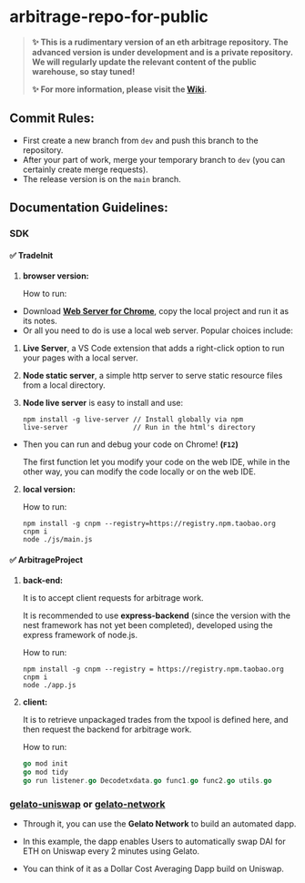 # **arbitrage-repo-for-public**

> **✨ This is a rudimentary version of an eth arbitrage repository. The advanced version is under development and is a private repository. We will regularly update the relevant content of the public warehouse, so stay tuned!**
> 
> **✨ For more information, please visit the [Wiki](https://github.com/JumboArbitrage/arbitrage-public/wiki/).**

## **Commit Rules:**

+ First create a new branch from `dev` and push this branch to the repository.
+ After your part of work, merge your temporary branch to `dev` (you can certainly create merge requests).
+ The release version is on the `main` branch.

## **Documentation Guidelines:**

### **SDK**

#### ✅ **TradeInit**

1. **browser version:**
   
   How to run:
+ Download  [**Web Server for Chrome**](https://chrome.google.com/webstore/detail/web-server-for-chrome/ofhbbkphhbklhfoeikjpcbhemlocgigb), copy the local project and run it as its notes.
+ Or all you need to do is use a local web server. Popular choices include:
1. **Live Server**, a VS Code extension that adds a right-click option to run your pages with a local server.

2. **Node static server**, a simple http server to serve static resource files from a local directory.

3. **Node live server** is easy to install and use:
   
   ```shell
   npm install -g live-server // Install globally via npm
   live-server                // Run in the html's directory
   ```
+ Then you can run and debug your code on Chrome! **(`F12`)**
  
  The first function let you modify your code on the web IDE, while in the other way, you can modify the code locally or on the web IDE.
2. **local version:**
   
   How to run:
   
   ```shell
   npm install -g cnpm --registry=https://registry.npm.taobao.org
   cnpm i
   node ./js/main.js
   ```

#### ✅ **ArbitrageProject**

1. **back-end:**
   
   It is to accept client requests for arbitrage work. 
   
   It is recommended to use **express-backend** (since the version with the nest framework has not yet been completed), developed using the express framework of node.js.
   
   How to run:
   
   ```shell
   npm install -g cnpm --registry = https://registry.npm.taobao.org
   cnpm i
   node ./app.js
   ```

2. **client:**
   
   It is to retrieve unpackaged trades from the txpool is defined here, and then request the backend for arbitrage work.
   
   How to run:
   
   ```go
   go mod init
   go mod tidy
   go run listener.go Decodetxdata.go func1.go func2.go utils.go
   ```

### **[gelato-uniswap](https://github.com/gelatodigital/gelato-uniswap) or [gelato-network](https://github.com/gelatodigital/gelato-network)**

- Through it, you can use the **Gelato Network** to build an automated dapp. 

- In this example, the dapp enables Users to automatically swap DAI for ETH on Uniswap every 2 minutes using Gelato. 

- You can think of it as a Dollar Cost Averaging Dapp build on Uniswap.
